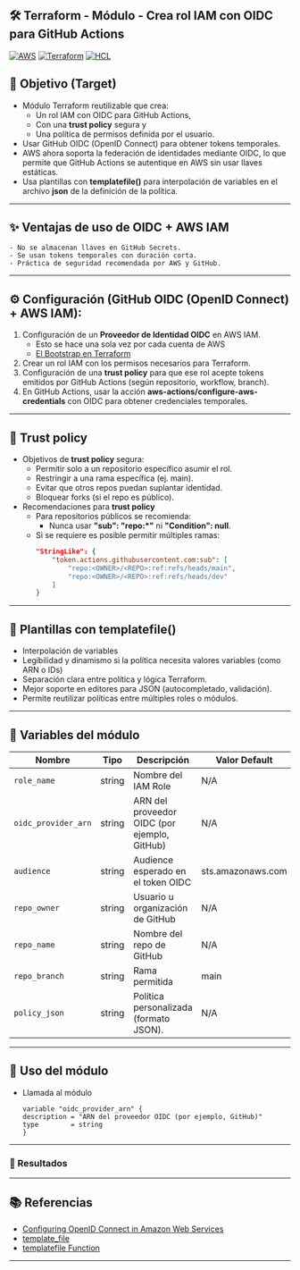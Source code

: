 ## 🛠️ Terraform - Módulo - Crea rol IAM con OIDC para GitHub Actions

[![AWS](https://img.shields.io/badge/AWS-%23FF9900.svg?logo=amazon-web-services&logoColor=white)](#)
[![Terraform](https://img.shields.io/badge/IaC-Terraform-623CE4?logo=terraform&logoColor=white)](#)
[![HCL](https://img.shields.io/badge/Language-HCL-blueviolet)](#)

## 🎯 Objetivo (Target)
- Módulo Terraform reutilizable que crea:
    - Un rol IAM con OIDC para GitHub Actions, 
    - Con una **trust policy** segura y 
    - Una política de permisos definida por el usuario.
- Usar GitHub OIDC (OpenID Connect) para obtener tokens temporales.
- AWS ahora soporta la federación de identidades mediante OIDC, lo que permite que GitHub Actions se autentique en AWS sin usar llaves estáticas.
- Usa plantillas con **templatefile()** para interpolación de variables en el archivo **json** de la definición de la política.

---

## ✨ Ventajas de uso de OIDC + AWS IAM
    - No se almacenan llaves en GitHub Secrets.
    - Se usan tokens temporales con duración corta.
    - Práctica de seguridad recomendada por AWS y GitHub.

---

## ⚙️ Configuración (GitHub OIDC (OpenID Connect) + AWS IAM):
1. Configuración de un **Proveedor de Identidad OIDC** en AWS IAM.
    - Esto se hace una sola vez por cada cuenta de AWS
    - [El Bootstrap en Terraform](https://github.com/samuelrojasm/demo-terraform-aws/tree/main/IAM/iam-openid-connect-github)
2. Crear un rol IAM con los permisos necesarios para Terraform.
3. Configuración de una **trust policy** para que ese rol acepte tokens emitidos por GitHub Actions (según repositorio, workflow, branch).
4. En GitHub Actions, usar la acción **aws-actions/configure-aws-credentials** con OIDC para obtener credenciales temporales.

---

## 🔐 Trust policy
-  Objetivos de **trust policy** segura:
    - Permitir solo a un repositorio específico asumir el rol.
    - Restringir a una rama específica (ej. main).
    - Evitar que otros repos puedan suplantar identidad.
    - Bloquear forks (si el repo es público).
- Recomendaciones para **trust policy**
    - Para repositorios públicos se recomienda:
        - Nunca usar **"sub": "repo:*"** ni **"Condition": null**.
    - Si se requiere es posible permitir múltiples ramas:
        ```json
        "StringLike": {
            "token.actions.githubusercontent.com:sub": [
                "repo:<OWNER>/<REPO>:ref:refs/heads/main",
                "repo:<OWNER>/<REPO>:ref:refs/heads/dev"
            ]
        }
        ```
---

## 🧩 Plantillas con templatefile()
- Interpolación de variables
- Legibilidad y dinamismo si la política necesita valores variables (como ARN o IDs)
- Separación clara entre política y lógica Terraform.
- Mejor soporte en editores para JSON (autocompletado, validación).
- Permite reutilizar políticas entre múltiples roles o módulos.

---

## 🔧 Variables del módulo

| Nombre                | Tipo         | Descripción                                  | Valor Default     |
|-----------------------|--------------|----------------------------------------------|-------------------|
| `role_name`           | string       | Nombre del IAM Role                          | N/A               |
| `oidc_provider_arn`   | string       | ARN del proveedor OIDC (por ejemplo, GitHub) | N/A               |
| `audience`            | string       | Audience esperado en el token OIDC           | sts.amazonaws.com |
| `repo_owner`          | string       | Usuario u organización de GitHub             | N/A               |
| `repo_name`           | string       | Nombre del repo de GitHub                    | N/A               |
| `repo_branch`         | string       | Rama permitida                               | main              |
| `policy_json`         | string       | Política personalizada (formato JSON).       | N/A               |

---

## 🔧 Uso del módulo
- Llamada al módulo
    ```hcl
    variable "oidc_provider_arn" {
    description = "ARN del proveedor OIDC (por ejemplo, GitHub)"
    type        = string
    }
    ```

---

### 🚀 Resultados


---

## 📚 Referencias

- [Configuring OpenID Connect in Amazon Web Services](https://docs.github.com/en/actions/security-for-github-actions/security-hardening-your-deployments/configuring-openid-connect-in-amazon-web-services)
- [template_file](https://registry.terraform.io/providers/hashicorp/template/latest/docs/data-sources/file)
- [templatefile Function](https://developer.hashicorp.com/terraform/language/functions/templatefile)

---